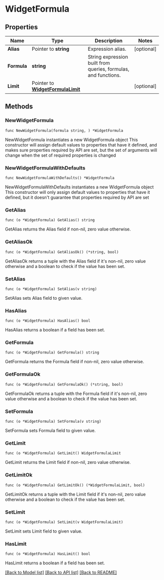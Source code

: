 # WidgetFormula

## Properties

Name | Type | Description | Notes
------------ | ------------- | ------------- | -------------
**Alias** | Pointer to **string** | Expression alias. | [optional] 
**Formula** | **string** | String expression built from queries, formulas, and functions. | 
**Limit** | Pointer to [**WidgetFormulaLimit**](WidgetFormula_limit.md) |  | [optional] 

## Methods

### NewWidgetFormula

`func NewWidgetFormula(formula string, ) *WidgetFormula`

NewWidgetFormula instantiates a new WidgetFormula object
This constructor will assign default values to properties that have it defined,
and makes sure properties required by API are set, but the set of arguments
will change when the set of required properties is changed

### NewWidgetFormulaWithDefaults

`func NewWidgetFormulaWithDefaults() *WidgetFormula`

NewWidgetFormulaWithDefaults instantiates a new WidgetFormula object
This constructor will only assign default values to properties that have it defined,
but it doesn't guarantee that properties required by API are set

### GetAlias

`func (o *WidgetFormula) GetAlias() string`

GetAlias returns the Alias field if non-nil, zero value otherwise.

### GetAliasOk

`func (o *WidgetFormula) GetAliasOk() (*string, bool)`

GetAliasOk returns a tuple with the Alias field if it's non-nil, zero value otherwise
and a boolean to check if the value has been set.

### SetAlias

`func (o *WidgetFormula) SetAlias(v string)`

SetAlias sets Alias field to given value.

### HasAlias

`func (o *WidgetFormula) HasAlias() bool`

HasAlias returns a boolean if a field has been set.

### GetFormula

`func (o *WidgetFormula) GetFormula() string`

GetFormula returns the Formula field if non-nil, zero value otherwise.

### GetFormulaOk

`func (o *WidgetFormula) GetFormulaOk() (*string, bool)`

GetFormulaOk returns a tuple with the Formula field if it's non-nil, zero value otherwise
and a boolean to check if the value has been set.

### SetFormula

`func (o *WidgetFormula) SetFormula(v string)`

SetFormula sets Formula field to given value.


### GetLimit

`func (o *WidgetFormula) GetLimit() WidgetFormulaLimit`

GetLimit returns the Limit field if non-nil, zero value otherwise.

### GetLimitOk

`func (o *WidgetFormula) GetLimitOk() (*WidgetFormulaLimit, bool)`

GetLimitOk returns a tuple with the Limit field if it's non-nil, zero value otherwise
and a boolean to check if the value has been set.

### SetLimit

`func (o *WidgetFormula) SetLimit(v WidgetFormulaLimit)`

SetLimit sets Limit field to given value.

### HasLimit

`func (o *WidgetFormula) HasLimit() bool`

HasLimit returns a boolean if a field has been set.


[[Back to Model list]](../README.md#documentation-for-models) [[Back to API list]](../README.md#documentation-for-api-endpoints) [[Back to README]](../README.md)


